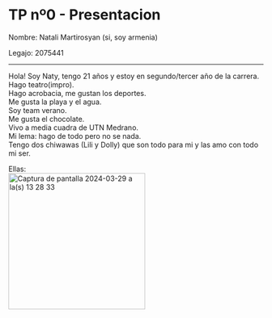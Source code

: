 # TP nº0 - Presentacion

Nombre: Natali Martirosyan (si, soy armenia)

Legajo: 2075441

---
Hola! Soy Naty, tengo 21 años y estoy en segundo/tercer año de la carrera.  
Hago teatro(impro).  
Hago acrobacia, me gustan los deportes.  
Me gusta la playa y el agua.  
Soy team verano.  
Me gusta el chocolate.   
Vivo a media cuadra de UTN Medrano.   
Mi lema: hago de todo pero no se nada.  
Tengo dos chiwawas (Lili y Dolly) que son todo para mi y las amo con todo mi ser.


Ellas:  
<img width="270" alt="Captura de pantalla 2024-03-29 a la(s) 13 28 33" src="https://github.com/pdepjm/2024-tp0-presentacion-NatyMartirosyan/assets/130265546/12e7134e-591f-4eac-b033-9b5979e69d0a">

